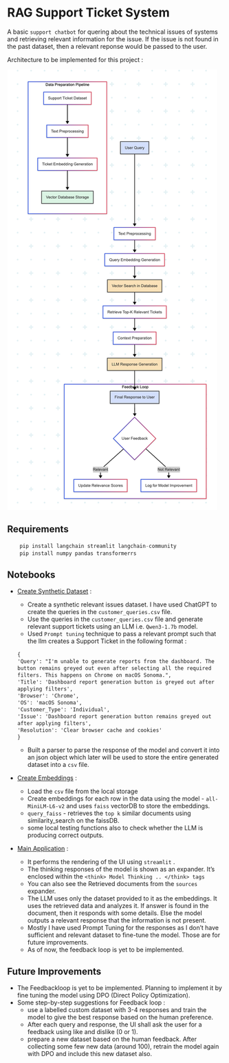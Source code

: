 # RAG Support Ticket System

A basic `support chatbot` for quering about the technical issues of systems and retrieving relevant information for the issue. If the issue is not found in the past dataset, then a relevant reponse would be passed to the user.

Architecture to be implemented for this project :

![Architecture](./planned_architecture.png)

## **Requirements**

```python
    pip install langchain streamlit langchain-community
    pip install numpy pandas transformerrs
```

## **Notebooks**

- [Create Synthetic Dataset](./create_dataset.ipynb) :
    - Create a synthetic relevant issues dataset. I have used ChatGPT to create the queries in the `customer_queries.csv` file.
    - Use the queries in the `customer_queries.csv` file and generate relevant support tickets using an LLM i.e. `Qwen3-1.7b` model.
    - Used `Prompt tuning` technique to pass a relevant prompt such that the llm creates a Support Ticket in the following format :
    
    ```
    {
    'Query': "I'm unable to generate reports from the dashboard. The button remains greyed out even after selecting all the required filters. This happens on Chrome on macOS Sonoma.",
    'Title': 'Dashboard report generation button is greyed out after applying filters',
    'Browser': 'Chrome',
    'OS': 'macOS Sonoma',
    'Customer_Type': 'Individual',
    'Issue': 'Dashboard report generation button remains greyed out after applying filters',
    'Resolution': 'Clear browser cache and cookies'
    }
    ```
    
    - Built a parser to parse the response of the model and convert it into an json object which later will be used to store the entire generated dataset into a `csv` file.

- [Create Embeddings](./create_embeddings.ipynb) :
    - Load the `csv` file from the local storage
    - Create embeddings for each row in the data using the model - `all-MiniLM-L6-v2`  and uses `faiss` vectorDB to store the embeddings.
    - `query_faiss` - retrieves the `top k` similar documents using similarity_search on the faissDB.
    - some local testing functions also to check whether the LLM is producing correct outputs.

- [Main Application](./main.py) :
    - It performs the rendering of the UI using `streamlit` .
    - The thinking responses of the model is shown as an expander. It’s enclosed within the `<think> Model Thinking .. </think> tags`
    - You can also see the Retrieved documents from the `sources` expander.
    - The LLM uses only the dataset provided to it as the embeddings. It uses the retrieved data and analyzes it. If answer is found in the document, then it responds with some details. Else the model outputs a relevant response that the information is not present.
    - Mostly I have used Prompt Tuning for the responses as I don’t have sufficient and relevant dataset to fine-tune the model. Those are for future improvements.
    - As of now, the feedback loop is yet to be implemented.

## **Future Improvements**

- The Feedbackloop is yet to be implemented. Planning to implement it by fine tuning the model using DPO (Direct Policy Optimization).
- Some step-by-step suggestions for Feedback loop :
    - use a labelled custom dataset with 3-4 responses and train the model to give the best response based on the human preference.
    - After each query and response, the UI shall ask the user for a feedback using like and dislike (0 or 1).
    - prepare a new dataset based on the human feedback. After collecting some few new data (around 100), retrain the model again with DPO and include this new dataset also.
